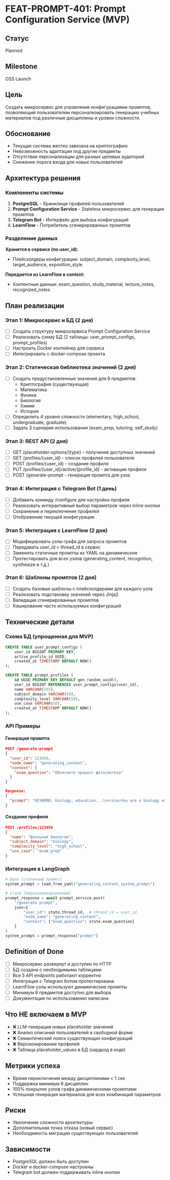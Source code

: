 # FEAT-PROMPT-401: Prompt Configuration Service (MVP)

## Статус
Planned

## Milestone
OSS Launch

## Цель
Создать микросервис для управления конфигурациями промптов, позволяющий пользователям персонализировать генерацию учебных материалов под различные дисциплины и уровни сложности.

## Обоснование
- Текущая система жестко завязана на криптографию
- Невозможность адаптации под другие предметы
- Отсутствие персонализации для разных целевых аудиторий
- Снижение порога входа для новых пользователей

## Архитектура решения

### Компоненты системы

1. **PostgreSQL** - Хранилище профилей пользователей
2. **Prompt Configuration Service** - Stateless микросервис для генерации промптов
3. **Telegram Bot** - Интерфейс для выбора конфигураций
4. **LearnFlow** - Потребитель сгенерированных промптов

### Разделение данных

**Хранится в сервисе (по user_id):**
- Плейсхолдеры конфигурации: subject_domain, complexity_level, target_audience, exposition_style

**Передается из LearnFlow в context:**
- Контентные данные: exam_question, study_material, lecture_notes, recognized_notes

## План реализации

### Этап 1: Микросервис и БД (2 дня)
- [ ] Создать структуру микросервиса Prompt Configuration Service
- [ ] Реализовать схему БД (2 таблицы: user_prompt_configs, prompt_profiles)
- [ ] Настроить Docker контейнер для сервиса
- [ ] Интегрировать с docker-compose проекта

### Этап 2: Статическая библиотека значений (2 дня)
- [ ] Создать предустановленные значения для 6 предметов:
  - Криптография (существующая)
  - Математика
  - Физика  
  - Биология
  - Химия
  - История
- [ ] Определить 4 уровня сложности (elementary, high_school, undergraduate, graduate)
- [ ] Задать 3 сценария использования (exam_prep, tutoring, self_study)

### Этап 3: REST API (2 дня)
- [ ] GET /placeholder-options/{type} - получение доступных значений
- [ ] GET /profiles/{user_id} - список профилей пользователя
- [ ] POST /profiles/{user_id} - создание профиля
- [ ] PUT /profiles/{user_id}/active/{profile_id} - активация профиля
- [ ] POST /generate-prompt - генерация промпта для узла

### Этап 4: Интеграция с Telegram Bot (1 день)
- [ ] Добавить команду /configure для настройки профиля
- [ ] Реализовать интерактивный выбор параметров через inline кнопки
- [ ] Сохранение и переключение профилей
- [ ] Отображение текущей конфигурации

### Этап 5: Интеграция с LearnFlow (2 дня)
- [ ] Модифицировать узлы графа для запроса промптов
- [ ] Передавать user_id = thread_id в сервис
- [ ] Заменить статичные промпты из YAML на динамические
- [ ] Протестировать для всех узлов (generating_content, recognition, synthesize и т.д.)

### Этап 6: Шаблоны промптов (2 дня)
- [ ] Создать базовые шаблоны с плейсхолдерами для каждого узла
- [ ] Реализовать подстановку значений через Jinja2
- [ ] Валидация сгенерированных промптов
- [ ] Кэширование часто используемых конфигураций

## Технические детали

### Схема БД (упрощенная для MVP)
```sql
CREATE TABLE user_prompt_configs (
    user_id BIGINT PRIMARY KEY,
    active_profile_id UUID,
    created_at TIMESTAMP DEFAULT NOW()
);

CREATE TABLE prompt_profiles (
    id UUID PRIMARY KEY DEFAULT gen_random_uuid(),
    user_id BIGINT REFERENCES user_prompt_configs(user_id),
    name VARCHAR(255),
    subject_domain VARCHAR(50),
    complexity_level VARCHAR(50),
    use_case VARCHAR(50),
    created_at TIMESTAMP DEFAULT NOW()
);
```

### API Примеры

#### Генерация промпта
```json
POST /generate-prompt
{
  "user_id": 123456,
  "node_name": "generating_content",
  "context": {
    "exam_question": "Объясните процесс фотосинтеза"
  }
}

Response:
{
  "prompt": "KEYWORD: biology, education...\n<role>You are a biology educator...</role>..."
}
```

#### Создание профиля
```json
POST /profiles/123456
{
  "name": "Школьная биология",
  "subject_domain": "biology",
  "complexity_level": "high_school",
  "use_case": "exam_prep"
}
```

### Интеграция в LangGraph
```python
# Было (статичный промпт)
system_prompt = load_from_yaml("generating_content_system_prompt")

# Стало (персонализированный)
prompt_response = await prompt_service.post(
    "/generate-prompt",
    json={
        "user_id": state.thread_id,  # thread_id = user_id
        "node_name": "generating_content",
        "context": {"exam_question": state.exam_question}
    }
)
system_prompt = prompt_response["prompt"]
```

## Definition of Done

- [ ] Микросервис развернут и доступен по HTTP
- [ ] БД создана с необходимыми таблицами
- [ ] Все 5 API endpoints работают корректно
- [ ] Интеграция с Telegram ботом протестирована
- [ ] LearnFlow узлы используют динамические промпты
- [ ] Минимум 6 предметов доступно для выбора
- [ ] Документация по использованию написана

## Что НЕ включаем в MVP

- ❌ LLM-генерация новых placeholder значений
- ❌ Анализ описаний пользователей в свободной форме
- ❌ Семантический поиск существующих конфигураций
- ❌ Версионирование профилей
- ❌ Таблица placeholder_values в БД (хардкод в коде)

## Метрики успеха
- Время переключения между дисциплинами < 1 сек
- Поддержка минимум 6 дисциплин
- 100% покрытие узлов графа динамическими промптами
- Успешная генерация материалов для всех комбинаций параметров

## Риски
- Увеличение сложности архитектуры
- Дополнительная точка отказа (новый сервис)
- Необходимость миграции существующих пользователей

## Зависимости
- PostgreSQL должен быть доступен
- Docker и docker-compose настроены
- Telegram bot должен поддерживать inline кнопки